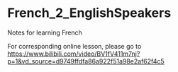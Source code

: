 # French_2_EnglishSpeakers
Notes for learning French

For corresponding online lesson, please go to https://www.bilibili.com/video/BV1fV411m7nj?p=1&vd_source=d9749ffdfa86a922f51a98e2af62f4c5
